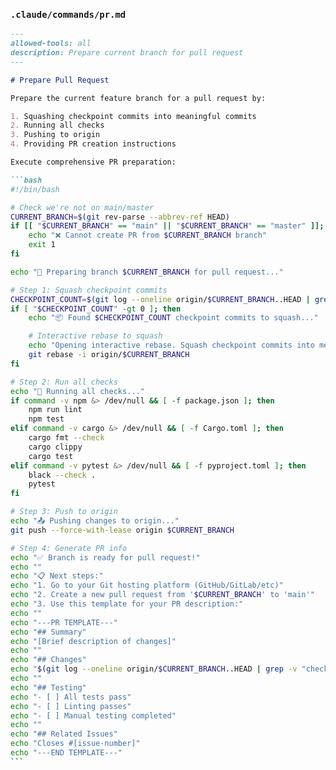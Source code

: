 ### `.claude/commands/pr.md`

````markdown
---
allowed-tools: all
description: Prepare current branch for pull request
---

# Prepare Pull Request

Prepare the current feature branch for a pull request by:

1. Squashing checkpoint commits into meaningful commits
2. Running all checks
3. Pushing to origin
4. Providing PR creation instructions

Execute comprehensive PR preparation:

```bash
#!/bin/bash

# Check we're not on main/master
CURRENT_BRANCH=$(git rev-parse --abbrev-ref HEAD)
if [[ "$CURRENT_BRANCH" == "main" || "$CURRENT_BRANCH" == "master" ]]; then
    echo "❌ Cannot create PR from $CURRENT_BRANCH branch"
    exit 1
fi

echo "🔧 Preparing branch $CURRENT_BRANCH for pull request..."

# Step 1: Squash checkpoint commits
CHECKPOINT_COUNT=$(git log --oneline origin/$CURRENT_BRANCH..HEAD | grep "checkpoint:" | wc -l)
if [ "$CHECKPOINT_COUNT" -gt 0 ]; then
    echo "📦 Found $CHECKPOINT_COUNT checkpoint commits to squash..."

    # Interactive rebase to squash
    echo "Opening interactive rebase. Squash checkpoint commits into meaningful commits."
    git rebase -i origin/$CURRENT_BRANCH
fi

# Step 2: Run all checks
echo "🧪 Running all checks..."
if command -v npm &> /dev/null && [ -f package.json ]; then
    npm run lint
    npm test
elif command -v cargo &> /dev/null && [ -f Cargo.toml ]; then
    cargo fmt --check
    cargo clippy
    cargo test
elif command -v pytest &> /dev/null && [ -f pyproject.toml ]; then
    black --check .
    pytest
fi

# Step 3: Push to origin
echo "📤 Pushing changes to origin..."
git push --force-with-lease origin $CURRENT_BRANCH

# Step 4: Generate PR info
echo "✅ Branch is ready for pull request!"
echo ""
echo "📋 Next steps:"
echo "1. Go to your Git hosting platform (GitHub/GitLab/etc)"
echo "2. Create a new pull request from '$CURRENT_BRANCH' to 'main'"
echo "3. Use this template for your PR description:"
echo ""
echo "---PR TEMPLATE---"
echo "## Summary"
echo "[Brief description of changes]"
echo ""
echo "## Changes"
echo "$(git log --oneline origin/$CURRENT_BRANCH..HEAD | grep -v "checkpoint:" | sed 's/^/- /')"
echo ""
echo "## Testing"
echo "- [ ] All tests pass"
echo "- [ ] Linting passes"
echo "- [ ] Manual testing completed"
echo ""
echo "## Related Issues"
echo "Closes #[issue-number]"
echo "---END TEMPLATE---"
```
````
